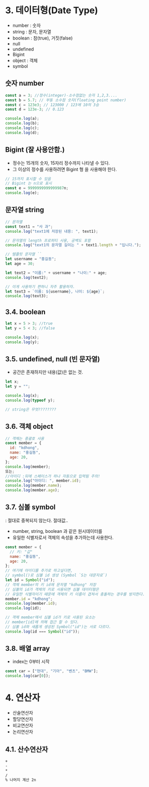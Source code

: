 # 3. 데이터형(Date Type)

- number : 숫자
- string : 문자, 문자열
- boolean : 참(true), 거짓(false)
- null
- undefined
- Bigint
- object : 객체
- symbol

## 숫자 number

```js
const a = 3; //정수(integer)-소수점없는 숫자 1,2,3....
const b = 5.7; // 부동 소수점 숫자(floating point number)
const c = 123e3; // 123000 / 123에 10의 3승
const d = 123e-3; // 0.123

console.log(a);
console.log(b);
console.log(c);
console.log(d);
```

## Bigint (잘 사용안함.)

- 정수는 15개의 숫자, 15자리 정수까지 나타낼 수 있다.
- 그 이상의 정수를 사용하려면 Bigint 형 을 사용해야 한다.

```js
// 15까지 표시할 수 있음
// Bigint 는 n으로 표시
const e = 9999999999999987n;
console.log(e);
```

## 문자열 string

```js
// 문자열
const text1 = "사 과";
console.log("text1에 저장된 내용: ", text1);

// 문자열의 length 프로퍼티 사용, 공백도 포함
console.log("text1의 문자열 길이는 " + text1.length + "입니다.");

// 템플릿 문자열 ``
let username = "홍길동";
let age = 30;

let text2 = "이름:" + username + "나이:" + age;
console.log(text2);

// 이게 사용하기 편하니 자주 활용하자.
let text3 = `이름: ${username}, 나이: ${age}`;
console.log(text3);
```

## 3.4. boolean

```js
let x = 5 > 3; //true
let y = 5 < 3; //false

console.log(x);
console.log(y);
```

## 3.5. undefined, null (빈 문자열)

- 공간은 존재하지만 내용(값)은 없는 것.

```js
let x;
let y = "";

console.log(x);
console.log(typeof y);

// string은 무엇????????
```

## 3.6. 객체 object

```js
// 객체는 중괄호 사용
const member = {
  id: "kdhong",
  name: "홍길동",
  age: 20,
};
console.log(member);
또는;
//아이디 :뒤에 스페이스가 하나 자동으로 입력됨 주의!
console.log("아이디: ", member.id);
console.log(member.name);
console.log(member.age);
```

## 3.7. 심볼 symbol

: 절대로 중복되지 않는다. 절대값..

- number, string, boolean 과 같은 원시데이터를
- 유일한 식별자로서 객체의 속성을 추가하는데 사용한다.

```js
const member = {
  // 키: "값"
  name: "홍길동",
  age: 20,
};
// 여기에 아이디를 추가로 하고싶다면,
// symbol()로 심볼 id 생성 (Symbol `S는 대문자로`)
let id = Symbol("id");
// 객체 member의 키 id에 문자열 "kdhong" 저장
// 심볼의 id가 객체의 키로 사용되면 심볼 데이터형은
// 유일한 식별자이기 때문에 객체의 키 이름이 겹쳐서 충돌하는 경우를 방지한다.
member.id = "kdhong";
console.log(member.id);
console.log(id);

// 객체 member에서 심볼 id가 키로 사용된 요소는
// member[id]에 의해 접근 할 수 있다.
// 심볼 id와 새롭게 생성된 Symbol("id")는 서로 다르다.
console.log(id === Symbol("id"));
```

## 3.8. 배열 array

- index는 0부터 시작

```js
const car = ["현대", "기아", "벤츠", "BMW"];
console.log(car[0]);
```

# 4. 연산자

- 산술연산자
- 할당연산자
- 비교연산자
- 논리연산자

## 4.1. 산수연산자

```txt
+
-
*
/
% 나머지 계산 2n
```
